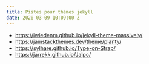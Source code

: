 ```yaml
---
title: Pistes pour thèmes jekyll
date: 2020-03-09 10:09:00 Z
---
```


* https://iwiedenm.github.io/jekyll-theme-massively/
* https://jamstackthemes.dev/theme/planty/
* https://sylhare.github.io/Type-on-Strap/
* https://jarrekk.github.io/Jalpc/